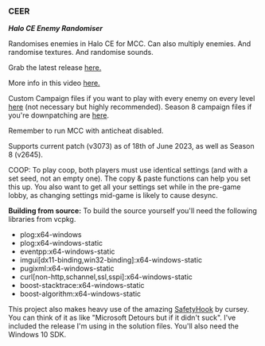 ### **CEER**  
***Halo CE Enemy Randomiser***

Randomises enemies in Halo CE for MCC. 
Can also multiply enemies.
And randomise textures.
And randomise sounds. 

Grab the latest release [here.](https://github.com/Burnt-o/CEER/releases)

More info in this video [here.](https://youtu.be/14dXUNCHrUc)

Custom Campaign files if you want to play with every enemy on every level [here](https://steamcommunity.com/sharedfiles/filedetails/?id=2990052285) (not necessary but highly recommended). Season 8 campaign files if you're downpatching are [here](https://mega.nz/file/K2QX0YrL#i7tFkOA_aKHzeLVkUNoo5UHesXpCRvq99QCgBbSvDPk).

Remember to run MCC with anticheat disabled.

Supports current patch (v3073) as of 18th of June 2023, as well as Season 8 (v2645).


COOP:
To play coop, both players must use identical settings (and with a set seed, not an empty one). The copy & paste functions can help you set this up. You also want to get all your settings set while in the pre-game lobby, as changing settings mid-game is likely to cause desync.

**Building from source:**
To build the source yourself you'll need the following libraries from vcpkg. 
 * plog:x64-windows
 * plog:x64-windows-static
 * eventpp:x64-windows-static
 * imgui\[dx11-binding,win32-binding\]:x64-windows-static
 * pugixml:x64-windows-static
 * curl\[non-http,schannel,ssl,sspi\]:x64-windows-static
 * boost-stacktrace:x64-windows-static
 * boost-algorithm:x64-windows-static
 
This project also makes heavy use of the amazing [SafetyHook](https://github.com/cursey/safetyhook) by cursey. You can think of it as like "Microsoft Detours but if it didn't suck". I've included the release I'm using in the solution files. 
You'll also need the Windows 10 SDK.
